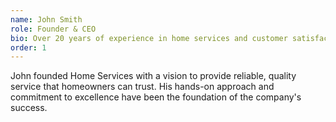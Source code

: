 ```yaml
---
name: John Smith
role: Founder & CEO
bio: Over 20 years of experience in home services and customer satisfaction.
order: 1
---
```


John founded Home Services with a vision to provide reliable, quality service that homeowners can trust. His hands-on approach and commitment to excellence have been the foundation of the company's success.
